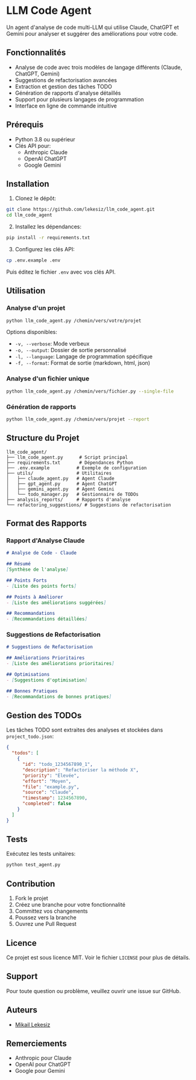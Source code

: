 # LLM Code Agent

Un agent d'analyse de code multi-LLM qui utilise Claude, ChatGPT et Gemini pour analyser et suggérer des améliorations pour votre code.

## Fonctionnalités

- Analyse de code avec trois modèles de langage différents (Claude, ChatGPT, Gemini)
- Suggestions de refactorisation avancées
- Extraction et gestion des tâches TODO
- Génération de rapports d'analyse détaillés
- Support pour plusieurs langages de programmation
- Interface en ligne de commande intuitive

## Prérequis

- Python 3.8 ou supérieur
- Clés API pour:
  - Anthropic Claude
  - OpenAI ChatGPT
  - Google Gemini

## Installation

1. Clonez le dépôt:
```bash
git clone https://github.com/lekesiz/llm_code_agent.git
cd llm_code_agent
```

2. Installez les dépendances:
```bash
pip install -r requirements.txt
```

3. Configurez les clés API:
```bash
cp .env.example .env
```
Puis éditez le fichier `.env` avec vos clés API.

## Utilisation

### Analyse d'un projet

```bash
python llm_code_agent.py /chemin/vers/votre/projet
```

Options disponibles:
- `-v, --verbose`: Mode verbeux
- `-o, --output`: Dossier de sortie personnalisé
- `-l, --language`: Langage de programmation spécifique
- `-f, --format`: Format de sortie (markdown, html, json)

### Analyse d'un fichier unique

```bash
python llm_code_agent.py /chemin/vers/fichier.py --single-file
```

### Génération de rapports

```bash
python llm_code_agent.py /chemin/vers/projet --report
```

## Structure du Projet

```
llm_code_agent/
├── llm_code_agent.py      # Script principal
├── requirements.txt       # Dépendances Python
├── .env.example          # Exemple de configuration
├── utils/                # Utilitaires
│   ├── claude_agent.py   # Agent Claude
│   ├── gpt_agent.py      # Agent ChatGPT
│   ├── gemini_agent.py   # Agent Gemini
│   └── todo_manager.py   # Gestionnaire de TODOs
├── analysis_reports/     # Rapports d'analyse
└── refactoring_suggestions/ # Suggestions de refactorisation
```

## Format des Rapports

### Rapport d'Analyse Claude

```markdown
# Analyse de Code - Claude

## Résumé
[Synthèse de l'analyse]

## Points Forts
- [Liste des points forts]

## Points à Améliorer
- [Liste des améliorations suggérées]

## Recommandations
- [Recommandations détaillées]
```

### Suggestions de Refactorisation

```markdown
# Suggestions de Refactorisation

## Améliorations Prioritaires
- [Liste des améliorations prioritaires]

## Optimisations
- [Suggestions d'optimisation]

## Bonnes Pratiques
- [Recommandations de bonnes pratiques]
```

## Gestion des TODOs

Les tâches TODO sont extraites des analyses et stockées dans `project_todo.json`:

```json
{
  "todos": [
    {
      "id": "todo_1234567890_1",
      "description": "Refactoriser la méthode X",
      "priority": "Élevée",
      "effort": "Moyen",
      "file": "example.py",
      "source": "Claude",
      "timestamp": 1234567890,
      "completed": false
    }
  ]
}
```

## Tests

Exécutez les tests unitaires:

```bash
python test_agent.py
```

## Contribution

1. Fork le projet
2. Créez une branche pour votre fonctionnalité
3. Committez vos changements
4. Poussez vers la branche
5. Ouvrez une Pull Request

## Licence

Ce projet est sous licence MIT. Voir le fichier `LICENSE` pour plus de détails.

## Support

Pour toute question ou problème, veuillez ouvrir une issue sur GitHub.

## Auteurs

- [Mikail Lekesiz](https://github.com/lekesiz)

## Remerciements

- Anthropic pour Claude
- OpenAI pour ChatGPT
- Google pour Gemini

